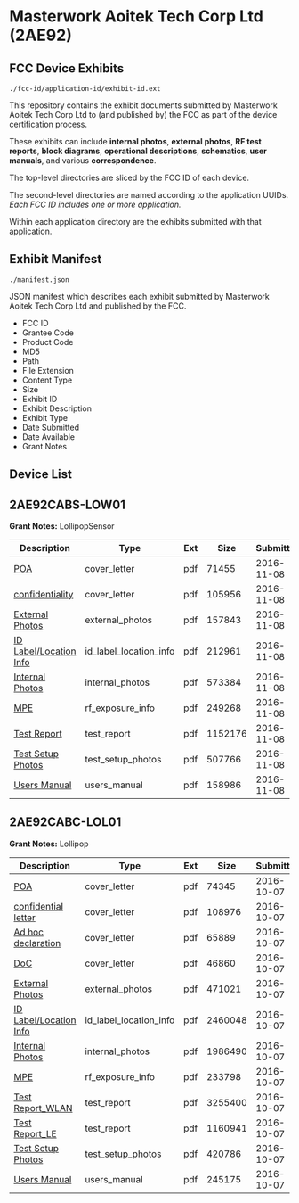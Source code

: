 # Masterwork Aoitek Tech Corp Ltd (2AE92)
## FCC Device Exhibits

```
./fcc-id/application-id/exhibit-id.ext
```

This repository contains the exhibit documents submitted by Masterwork Aoitek Tech Corp Ltd to (and published by) the FCC as part of the device certification process.

These exhibits can include **internal photos**, **external photos**, **RF test reports**, **block diagrams**, **operational descriptions**, **schematics**, **user manuals**, and various **correspondence**.

The top-level directories are sliced by the FCC ID of each device.

The second-level directories are named according to the application UUIDs. *Each FCC ID includes one or more application.*

Within each application directory are the exhibits submitted with that application. 

## Exhibit Manifest

```
./manifest.json
```

JSON manifest which describes each exhibit submitted by Masterwork Aoitek Tech Corp Ltd and published by the FCC.

- FCC ID
- Grantee Code
- Product Code
- MD5
- Path
- File Extension
- Content Type
- Size
- Exhibit ID
- Exhibit Description
- Exhibit Type
- Date Submitted
- Date Available
- Grant Notes

## Device List
## 2AE92CABS-LOW01
**Grant Notes:** LollipopSensor

| Description | Type | Ext | Size | Submitted | Available |
| ----------- | ---- | --- | ---- | --------- | --------- |
| [POA](2AE92CABS-LOW01/1816b39f82742ff47b0dbc7709db8172/3189400.pdf) | cover_letter | pdf | 71455 | 2016-11-08 | 2016-11-08 |
| [confidentiality](2AE92CABS-LOW01/1816b39f82742ff47b0dbc7709db8172/3189401.pdf) | cover_letter | pdf | 105956 | 2016-11-08 | 2016-11-08 |
| [External Photos](2AE92CABS-LOW01/1816b39f82742ff47b0dbc7709db8172/3189408.pdf) | external_photos | pdf | 157843 | 2016-11-08 | 2016-11-08 |
| [ID Label/Location Info](2AE92CABS-LOW01/1816b39f82742ff47b0dbc7709db8172/3189411.pdf) | id_label_location_info | pdf | 212961 | 2016-11-08 | 2016-11-08 |
| [Internal Photos](2AE92CABS-LOW01/1816b39f82742ff47b0dbc7709db8172/3189412.pdf) | internal_photos | pdf | 573384 | 2016-11-08 | 2016-11-08 |
| [MPE](2AE92CABS-LOW01/1816b39f82742ff47b0dbc7709db8172/3189404.pdf) | rf_exposure_info | pdf | 249268 | 2016-11-08 | 2016-11-08 |
| [Test Report](2AE92CABS-LOW01/1816b39f82742ff47b0dbc7709db8172/3189403.pdf) | test_report | pdf | 1152176 | 2016-11-08 | 2016-11-08 |
| [Test Setup Photos](2AE92CABS-LOW01/1816b39f82742ff47b0dbc7709db8172/3189410.pdf) | test_setup_photos | pdf | 507766 | 2016-11-08 | 2016-11-08 |
| [Users Manual](2AE92CABS-LOW01/1816b39f82742ff47b0dbc7709db8172/3189409.pdf) | users_manual | pdf | 158986 | 2016-11-08 | 2016-11-08 |
## 2AE92CABC-LOL01
**Grant Notes:** Lollipop

| Description | Type | Ext | Size | Submitted | Available |
| ----------- | ---- | --- | ---- | --------- | --------- |
| [POA](2AE92CABC-LOL01/1ce668a7f4c2f67f9f117695f0aea083/3157326.pdf) | cover_letter | pdf | 74345 | 2016-10-07 | 2016-10-07 |
| [confidential letter](2AE92CABC-LOL01/1ce668a7f4c2f67f9f117695f0aea083/3157327.pdf) | cover_letter | pdf | 108976 | 2016-10-07 | 2016-10-07 |
| [Ad hoc declaration](2AE92CABC-LOL01/1ce668a7f4c2f67f9f117695f0aea083/3157328.pdf) | cover_letter | pdf | 65889 | 2016-10-07 | 2016-10-07 |
| [DoC](2AE92CABC-LOL01/1ce668a7f4c2f67f9f117695f0aea083/3157329.pdf) | cover_letter | pdf | 46860 | 2016-10-07 | 2016-10-07 |
| [External Photos](2AE92CABC-LOL01/1ce668a7f4c2f67f9f117695f0aea083/3157336.pdf) | external_photos | pdf | 471021 | 2016-10-07 | 2016-10-07 |
| [ID Label/Location Info](2AE92CABC-LOL01/1ce668a7f4c2f67f9f117695f0aea083/3157338.pdf) | id_label_location_info | pdf | 2460048 | 2016-10-07 | 2016-10-07 |
| [Internal Photos](2AE92CABC-LOL01/1ce668a7f4c2f67f9f117695f0aea083/3157337.pdf) | internal_photos | pdf | 1986490 | 2016-10-07 | 2016-10-07 |
| [MPE](2AE92CABC-LOL01/1ce668a7f4c2f67f9f117695f0aea083/3157335.pdf) | rf_exposure_info | pdf | 233798 | 2016-10-07 | 2016-10-07 |
| [Test Report_WLAN](2AE92CABC-LOL01/1ce668a7f4c2f67f9f117695f0aea083/3157333.pdf) | test_report | pdf | 3255400 | 2016-10-07 | 2016-10-07 |
| [Test Report_LE](2AE92CABC-LOL01/1ce668a7f4c2f67f9f117695f0aea083/3157334.pdf) | test_report | pdf | 1160941 | 2016-10-07 | 2016-10-07 |
| [Test Setup Photos](2AE92CABC-LOL01/1ce668a7f4c2f67f9f117695f0aea083/3157340.pdf) | test_setup_photos | pdf | 420786 | 2016-10-07 | 2016-10-07 |
| [Users Manual](2AE92CABC-LOL01/1ce668a7f4c2f67f9f117695f0aea083/3157339.pdf) | users_manual | pdf | 245175 | 2016-10-07 | 2016-10-07 |
